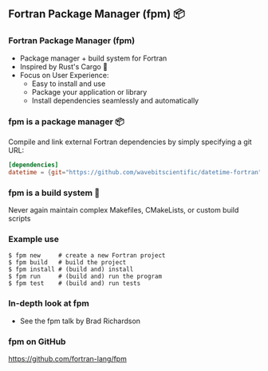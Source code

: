 <section>

## Fortran Package Manager (fpm) 📦
</section>

<section>

### Fortran Package Manager (fpm)

* Package manager + build system for Fortran
* Inspired by Rust's Cargo 🦀
* Focus on User Experience:
  - Easy to install and use
  - Package your application or library
  - Install dependencies seamlessly and automatically
</section>


<section>

### fpm is a package manager 📦 

Compile and link external Fortran dependencies by simply specifying a git URL:

```toml
[dependencies]
datetime = {git="https://github.com/wavebitscientific/datetime-fortran"}
```
</section>


<section>

### fpm is a build system 🔨

Never again maintain complex Makefiles, CMakeLists, or custom build scripts
</section>


<section>

### Example use

```shell
$ fpm new     # create a new Fortran project
$ fpm build   # build the project
$ fpm install # (build and) install
$ fpm run     # (build and) run the program
$ fpm test    # (build and) run tests
```
</section>


<section>

### In-depth look at fpm

* See the fpm talk by Brad Richardson
</section>


<section>

### fpm on GitHub

https://github.com/fortran-lang/fpm
</section>
